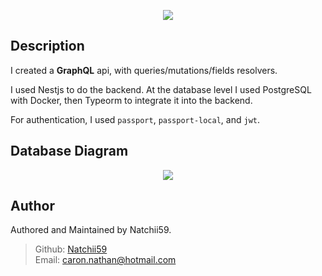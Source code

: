 <p align="center">
  <img src="https://i.ibb.co/Ptn6Kpf/Nest-App.png" />
</p>

## Description

I created a **GraphQL** api, with queries/mutations/fields resolvers.

I used Nestjs to do the backend. At the database level I used PostgreSQL with Docker, then Typeorm to integrate it into the backend.

For authentication, I used `passport`, `passport-local`, and `jwt`.

## Database Diagram

<p align="center">
  <img src="https://i.ibb.co/QfSMPWW/Capture-d-e-cran-2022-07-08-a-17-09-58.png" />
</p>

## Author

Authored and Maintained by Natchii59.

> Github: [Natchii59](https://github.com/Natchii59) <br />
> Email: caron.nathan@hotmail.com
